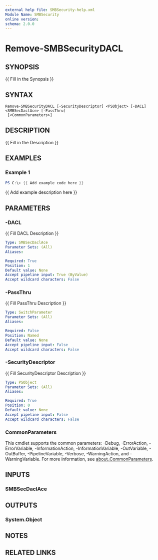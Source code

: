 ```yaml
---
external help file: SMBSecurity-help.xml
Module Name: SMBSecurity
online version:
schema: 2.0.0
---
```


# Remove-SMBSecurityDACL

## SYNOPSIS
{{ Fill in the Synopsis }}

## SYNTAX

```
Remove-SMBSecurityDACL [-SecurityDescriptor] <PSObject> [-DACL] <SMBSecDaclAce> [-PassThru]
 [<CommonParameters>]
```

## DESCRIPTION
{{ Fill in the Description }}

## EXAMPLES

### Example 1
```powershell
PS C:\> {{ Add example code here }}
```

{{ Add example description here }}

## PARAMETERS

### -DACL
{{ Fill DACL Description }}

```yaml
Type: SMBSecDaclAce
Parameter Sets: (All)
Aliases:

Required: True
Position: 1
Default value: None
Accept pipeline input: True (ByValue)
Accept wildcard characters: False
```

### -PassThru
{{ Fill PassThru Description }}

```yaml
Type: SwitchParameter
Parameter Sets: (All)
Aliases:

Required: False
Position: Named
Default value: None
Accept pipeline input: False
Accept wildcard characters: False
```

### -SecurityDescriptor
{{ Fill SecurityDescriptor Description }}

```yaml
Type: PSObject
Parameter Sets: (All)
Aliases:

Required: True
Position: 0
Default value: None
Accept pipeline input: False
Accept wildcard characters: False
```

### CommonParameters
This cmdlet supports the common parameters: -Debug, -ErrorAction, -ErrorVariable, -InformationAction, -InformationVariable, -OutVariable, -OutBuffer, -PipelineVariable, -Verbose, -WarningAction, and -WarningVariable. For more information, see [about_CommonParameters](http://go.microsoft.com/fwlink/?LinkID=113216).

## INPUTS

### SMBSecDaclAce

## OUTPUTS

### System.Object
## NOTES

## RELATED LINKS
